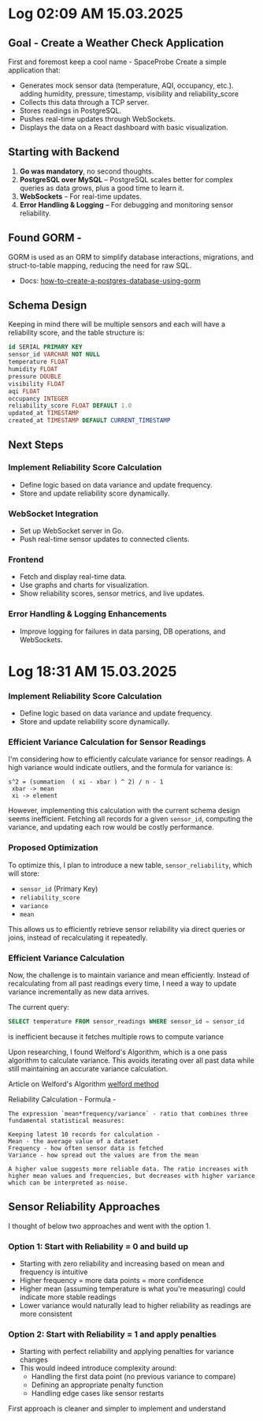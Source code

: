 # Log 02:09 AM 15.03.2025  

## Goal - Create a Weather Check Application 
First and foremost keep a cool name - SpaceProbe 
Create a simple application that:  
- Generates mock sensor data (temperature, AQI, occupancy, etc.).  adding humidity, pressure, timestamp, visibility and  reliability_score
- Collects this data through a TCP server.  
- Stores readings in PostgreSQL.  
- Pushes real-time updates through WebSockets.  
- Displays the data on a React dashboard with basic visualization.  

## Starting with Backend  

1. **Go was mandatory**, no second thoughts.  
2. **PostgreSQL over MySQL** – PostgreSQL scales better for complex queries as data grows, plus a good time to learn it.  
3. **WebSockets** – For real-time updates.  
4. **Error Handling & Logging** – For debugging and monitoring sensor reliability.  

## Found GORM - 
GORM is used as an ORM to simplify database interactions, migrations, and struct-to-table mapping, reducing the need for raw SQL.  
- Docs: [how-to-create-a-postgres-database-using-gorm](https://stackoverflow.com/questions/54048774/how-to-create-a-postgres-database-using-gorm)  

## Schema Design
Keeping in mind there will be multiple sensors and each will have a reliability score, and the table structure is:  

```sql
id SERIAL PRIMARY KEY  
sensor_id VARCHAR NOT NULL  
temperature FLOAT  
humidity FLOAT  
pressure DOUBLE  
visibility FLOAT  
aqi FLOAT  
occupancy INTEGER  
reliability_score FLOAT DEFAULT 1.0  
updated_at TIMESTAMP  
created_at TIMESTAMP DEFAULT CURRENT_TIMESTAMP  
```

## Next Steps  

### Implement Reliability Score Calculation  
- Define logic based on data variance and update frequency.  
- Store and update reliability score dynamically.  

### WebSocket Integration  
- Set up WebSocket server in Go.  
- Push real-time sensor updates to connected clients.  

### Frontend
- Fetch and display real-time data.  
- Use graphs and charts for visualization.  
- Show reliability scores, sensor metrics, and live updates.  

### Error Handling & Logging Enhancements  
- Improve logging for failures in data parsing, DB operations, and WebSockets.  

# Log 18:31 AM 15.03.2025  

### Implement Reliability Score Calculation  
- Define logic based on data variance and update frequency.  
- Store and update reliability score dynamically.  

### Efficient Variance Calculation for Sensor Readings

I'm considering how to efficiently calculate variance for sensor readings. A high variance would indicate outliers, and the formula for variance is:

```
s^2 = (summation  ( xi - xbar ) ^ 2) / n - 1
 xbar -> mean
 xi -> element
```

However, implementing this calculation with the current schema design seems inefficient. Fetching all records for a given `sensor_id`, computing the variance, and updating each row would be costly performance.

### Proposed Optimization  

To optimize this, I plan to introduce a new table, `sensor_reliability`, which will store:  

- `sensor_id` (Primary Key)  
- `reliability_score`  
- `variance`
- `mean`

This allows us to efficiently retrieve sensor reliability via direct queries or joins, instead of recalculating it repeatedly.

### Efficient Variance Calculation  

Now, the challenge is to maintain variance and mean efficiently. Instead of recalculating from all past readings every time, I need a way to update variance incrementally as new data arrives.

The current query:  

```sql
SELECT temperature FROM sensor_readings WHERE sensor_id = sensor_id 
```

is inefficient because it fetches multiple rows to compute variance

Upon researching, I found Welford's Algorithm, which is a one pass algorithm to calculate variance. This avoids iterating over all past data while still maintaining an accurate variance calculation.

Article on Welford's Algorithm
[welford method](https://jonisalonen.com/2013/deriving-welfords-method-for-computing-variance/)

Reliability Calculation - 
Formula - 
```
The expression `mean*frequency/variance` - ratio that combines three fundamental statistical measures:

Keeping latest 10 records for calculation - 
Mean - the average value of a dataset
Frequency - how often sensor data is fetched
Variance - how spread out the values are from the mean

A higher value suggests more reliable data. The ratio increases with higher mean values and frequencies, but decreases with higher variance which can be interpreted as noise.
```
## Sensor Reliability Approaches

I thought of below two approaches and went with the option 1.

### Option 1: Start with Reliability = 0 and build up 

* Starting with zero reliability and increasing based on mean and frequency is intuitive
* Higher frequency = more data points = more confidence
* Higher mean (assuming temperature is what you're measuring) could indicate more stable readings
* Lower variance would naturally lead to higher reliability as readings are more consistent

### Option 2: Start with Reliability = 1 and apply penalties

* Starting with perfect reliability and applying penalties for variance changes
* This would indeed introduce complexity around:
   * Handling the first data point (no previous variance to compare)
   * Defining an appropriate penalty function
   * Handling edge cases like sensor restarts

First approach is cleaner and simpler to implement and understand